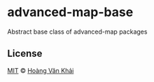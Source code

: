 # advanced-map-base

Abstract base class of advanced-map packages

## License

[MIT](https://git.io/vhaEz) © [Hoàng Văn Khải](https://github.com/KSXGitHub)
